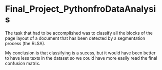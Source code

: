 # Final_Project_PythonfroDataAnalysis

The task that had to be accomplished was to classify all the blocks of the page layout of a document that has been detected by a segmentation process (the RLSA).

My conclusion is that classifying is a sucess, but it would have been better to have less texts in the dataset so we could have more easily read the final confusion matrix.
